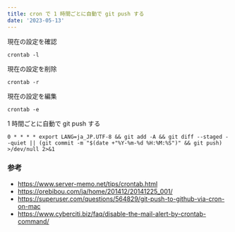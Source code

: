 ```yaml
---
title: cron で 1 時間ごとに自動で git push する
date: '2023-05-13'
---
```


現在の設定を確認

```shell
crontab -l
```

現在の設定を削除

```shell
crontab -r
```

現在の設定を編集

```shell
crontab -e
```

1 時間ごとに自動で git push する

```shell
0 * * * * export LANG=ja_JP.UTF-8 && git add -A && git diff --staged --quiet || (git commit -m "$(date +"%Y-%m-%d %H:%M:%S")" && git push) >/dev/null 2>&1
```

### 参考

- https://www.server-memo.net/tips/crontab.html
- https://orebibou.com/ja/home/201412/20141225_001/
- https://superuser.com/questions/564829/git-push-to-github-via-cron-on-mac
- https://www.cyberciti.biz/faq/disable-the-mail-alert-by-crontab-command/
